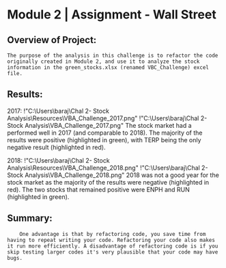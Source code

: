 # Module 2 | Assignment - Wall Street

## Overview of Project:
    The purpose of the analysis in this challenge is to refactor the code originally created in Module 2, and use it to analyze the stock information in the green_stocks.xlsx (renamed VBC_Challenge) excel file.

## Results: 
2017:
    !"C:\Users\baraj\Chal 2- Stock Analysis\Resources\VBA_Challenge_2017.png"
    !"C:\Users\baraj\Chal 2- Stock Analysis\VBA_Challenge_2017.png"
    The stock market had a performed well in 2017 (and comparable to 2018). The majority of the results were positive (highlighted in green), with TERP being the only negative result (highlighted in red). 

2018:
    !"C:\Users\baraj\Chal 2- Stock Analysis\Resources\VBA_Challenge_2018.png"
    !"C:\Users\baraj\Chal 2- Stock Analysis\VBA_Challenge_2018.png"
    2018 was not a good year for the stock market as the majority of the results were negative (highlighted in red). The two stocks that remained positive were ENPH and RUN (highlighted in green).

## Summary: 
        One advantage is that by refactoring code, you save time from having to repeat writing your code. Refactoring your code also makes it run more efficiently. A disadvantage of refactoring code is if you skip testing larger codes it's very plausible that your code may have bugs.

